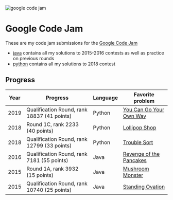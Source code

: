 ![google code jam](https://storage.googleapis.com/gweb-uniblog-publish-prod/images/codejamlogo_XsEJBSX.max-1000x1000.png)

# Google Code Jam

These are my code jam submissions for the [Google Code Jam](https://code.google.com/codejam/past-contests)

* [java](java/com/google) contains all my solutions to 2015-2016 contests as well as practice on previous rounds
* [python](python) contains all my solutions to 2018 contest


Progress
-----

| Year  | Progress | Language | Favorite problem |
| ------------- | ------------- | -- | -- |
| 2019  | Qualification Round, rank 18837 (41 points) | Python | [You Can Go Your Own Way](https://codingcompetitions.withgoogle.com/codejam/round/0000000000051705/00000000000881da)|
| 2018  | Round 1C, rank 2233 (40 points) | Python | [Lollipop Shop](https://codejam.withgoogle.com/2018/challenges/0000000000007765/dashboard/000000000003e068)|
| 2018  | Qualification Round, rank 12799 (33 points) | Python | [Trouble Sort](https://codejam.withgoogle.com/2018/challenges/00000000000000cb/dashboard)|
| 2016  | Qualification Round, rank 7181 (55 points) | Java | [Revenge of the Pancakes](https://code.google.com/codejam/contest/6254486/dashboard#s=p1)|
| 2015  | Round 1A, rank 3932 (15 points) | Java | [Mushroom Monster](https://code.google.com/codejam/contest/4224486/dashboard) |
| 2015  | Qualification Round, rank 10740 (25 points) | Java | [Standing Ovation](https://code.google.com/codejam/contest/6224486/dashboard) |